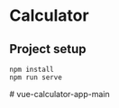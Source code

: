 # Calculator

## Project setup

```
npm install
npm run serve
```
#   v u e - c a l c u l a t o r - a p p - m a i n  
 